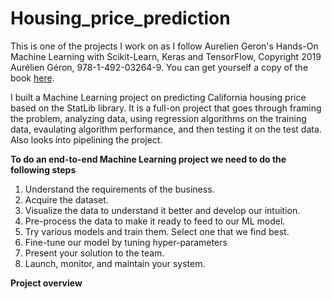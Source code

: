 # Housing_price_prediction

This is one of the projects I work on as I follow Aurelien Geron's Hands-On Machine Learning with Scikit-Learn, Keras and TensorFlow, Copyright 2019 Aurélien Géron, 978-1-492-03264-9. You can get yourself a copy of the book [here](https://www.amazon.com/Hands-Machine-Learning-Scikit-Learn-TensorFlow/dp/1491962291).

I built a Machine Learning project on predicting California housing price based on the StatLib library. It is a full-on project that goes through framing the problem, analyzing data, using regression algorithms on the training data, evaulating algorithm performance, and then testing it on the test data. Also looks into pipelining the project.

**To do an end-to-end Machine Learning project we need to do the following steps**
1. Understand the requirements of the business.
2. Acquire the dataset.
3. Visualize the data to understand it better and develop our intuition.
4. Pre-process the data to make it ready to feed to our ML model.
5. Try various models and train them. Select one that we find best.
6. Fine-tune our model by tuning hyper-parameters
7. Present your solution to the team.
8. Launch, monitor, and maintain your system.

**Project overview**

